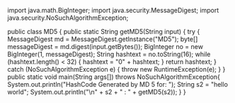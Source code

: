
import java.math.BigInteger;
import java.security.MessageDigest;
import java.security.NoSuchAlgorithmException;

public class MD5 {
	public static String getMD5(String input) {
		try {
			MessageDigest md = MessageDigest.getInstance("MD5");
			byte[] messageDigest = md.digest(input.getBytes());
			BigInteger no = new BigInteger(1, messageDigest);
			String hashtext = no.toString(16);
			while (hashtext.length() < 32) {
				hashtext = "0" + hashtext;
			}
			return hashtext;
		}
		catch (NoSuchAlgorithmException e) {
			throw new RuntimeException(e);
		}
	}
	public static void main(String args[]) throws NoSuchAlgorithmException{
		System.out.println("HashCode Generated by MD 5 for: ");
		String s2 = "hello world";
		System.out.println("\n" + s2 + " : " + getMD5(s2));
	}
}
